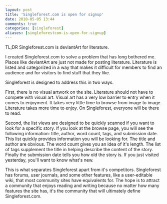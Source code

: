 ```yaml
---
layout: post
title: 'Singleforest.com is open for signup'
date: 2010-05-05 13:44
comments: true
categories: [singleforest]
aliases: [singleforestcom-is-open-for-signup]
---
```

TL;DR Singleforest.com is deviantArt for literature. 

I created Singleforest.com to solve a problem that has long bothered me. Places like deviantArt are just not made for posting literature. Literature is listed and categorized in a way that makes it difficult for members to find an audience and for visitors to find stuff that they like. 

Singleforest is designed to address this in two ways. 

First, there is no visual artwork on the site. Literature should not have to compete with visual art. Visual art has a very low barrier to entry when it comes to enjoyment. It takes very little time to browse from image to image. Literature takes more time to enjoy. On Singleforest, everyone will be there to read.

Second, the list views are designed to be quickly scanned if you want to look for a specific story. If you look at the browse page, you will see the following information: title, author, word count, tags, and submission date. This list quickly provides information you will be looking for. The title and author are obvious. The word count gives you an idea of it's length. The list of tags supplement the title in helping describe the content of the story. Finally the submission date tells you how old the story is. If you just visited yesterday, you'll want to know what's new. 

This is what separates Singleforest apart from it's competitors. Singleforest has forums, user journals, and some other features, like a user-editable wiki, that most community sites have equivalents for. The hope is to attract a community that enjoys reading and writing because no matter how many features the site has, it's the community that will ultimately define Singleforest.com.